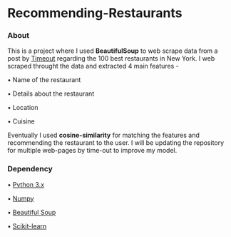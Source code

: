 # Recommending-Restaurants

### About
This is a project where I used **BeautifulSoup**  to web scrape data from a post by [Timeout](https://www.timeout.com/newyork/restaurants/100-best-new-york-restaurants) regarding the 100 best restaurants in New York. 
I web scraped throught the data and extracted 4 main features - 

• Name of the restaurant

• Details about the restaurant

• Location

• Cuisine

Eventually I used **cosine-similarity** for matching the features and recommending the restaurant to the user. I will be updating the repository for multiple web-pages by time-out to improve my model.

### Dependency

• [Python 3.x](https://www.python.org/download/releases/2.7/)

• [Numpy](http://www.numpy.org/)

• [Beautiful Soup](https://www.crummy.com/software/BeautifulSoup/) 

• [Scikit-learn](http://scikit-learn.org/stable/)
